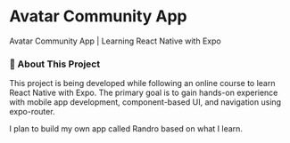 # Avatar Community App

Avatar Community App | Learning React Native with Expo

### 📘 About This Project

This project is being developed while following an online course to learn React Native with Expo.
The primary goal is to gain hands-on experience with mobile app development, component-based UI, and navigation using expo-router.

I plan to build my own app called Randro based on what I learn.
